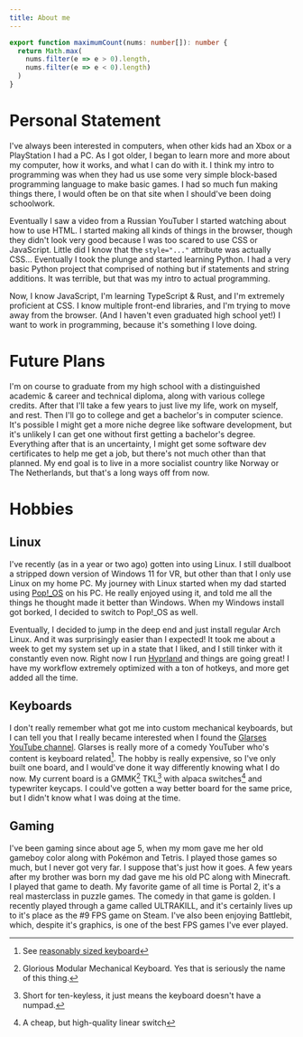 ```yaml
---
title: About me
---
```


```ts /src/lib/utils.ts
export function maximumCount(nums: number[]): number {
  return Math.max(
    nums.filter(e => e > 0).length,
    nums.filter(e => e < 0).length)
  )
}
```

# Personal Statement

I've always been interested in computers, when other kids had an Xbox or a PlayStation I had a PC. As I got older, I began to learn more and more about my computer, how it works, and what I can do with it. I think my intro to programming was when they had us use some very simple block-based programming language to make basic games. I had so much fun making things there, I would often be on that site when I should've been doing schoolwork.

Eventually I saw a video from a Russian YouTuber I started watching about how to use HTML. I started making all kinds of things in the browser, though they didn't look very good because I was too scared to use CSS or JavaScript. Little did I know that the `style="..."` attribute was actually CSS... Eventually I took the plunge and started learning Python. I had a very basic Python project that comprised of nothing but if statements and string additions. It was terrible, but that was my intro to actual programming.

Now, I know JavaScript, I'm learning TypeScript & Rust, and I'm extremely proficient at CSS. I know multiple front-end libraries, and I'm trying to move away from the browser. (And I haven't even graduated high school yet!) I want to work in programming, because it's something I love doing.

# Future Plans

I'm on course to graduate from my high school with a distinguished academic & career and technical diploma, along with various college credits. After that I'll take a few years to just live my life, work on myself, and rest. Then I'll go to college and get a bachelor's in computer science. It's possible I might get a more niche degree like software development, but it's unlikely I can get one without first getting a bachelor's degree. Everything after that is an uncertainty, I might get some software dev certificates to help me get a job, but there's not much other than that planned. My end goal is to live in a more socialist country like Norway or The Netherlands, but that's a long ways off from now.

# Hobbies

## Linux

I've recently (as in a year or two ago) gotten into using Linux. I still dualboot a stripped down version of Windows 11 for VR, but other than that I only use Linux on my home PC. My journey with Linux started when my dad started using [Pop!\_OS](https://pop.system76.com) on his PC. He really enjoyed using it, and told me all the things he thought made it better than Windows. When my Windows install got borked, I decided to switch to Pop!\_OS as well.

Eventually, I decided to jump in the deep end and just install regular Arch Linux. And it was surprisingly easier than I expected! It took me about a week to get my system set up in a state that I liked, and I still tinker with it constantly even now. Right now I run [Hyprland](https://hyprland.org) and things are going great! I have my workflow extremely optimized with a ton of hotkeys, and more get added all the time.

## Keyboards

I don't really remember what got me into custom mechanical keyboards, but I can tell you that I really became interested when I found the [Glarses YouTube channel](https://www.youtube.com/@Glarses). Glarses is really more of a comedy YouTuber who's content is keyboard related[^1]. The hobby is really expensive, so I've only built one board, and I would've done it way differently knowing what I do now. My current board is a GMMK[^2] TKL[^3] with alpaca switches[^4] and typewriter keycaps. I could've gotten a way better board for the same price, but I didn't know what I was doing at the time.

[^1]: See [reasonably sized keyboard](https://www.youtube.com/watch?v=L_8GKPOQ5r4)
[^2]: Glorious Modular Mechanical Keyboard. Yes that is seriously the name of this thing.
[^3]: Short for ten-keyless, it just means the keyboard doesn't have a numpad.
[^4]: A cheap, but high-quality linear switch

## Gaming

I've been gaming since about age 5, when my mom gave me her old gameboy color along with Pokémon and Tetris. I played those games so much, but I never got very far. I suppose that's just how it goes. A few years after my brother was born my dad gave me his old PC along with Minecraft. I played that game to death. My favorite game of all time is Portal 2, it's a real masterclass in puzzle games. The comedy in that game is golden. I recently played through a game called ULTRAKILL, and it's certainly lives up to it's place as the #9 FPS game on Steam. I've also been enjoying Battlebit, which, despite it's graphics, is one of the best FPS games I've ever played.
